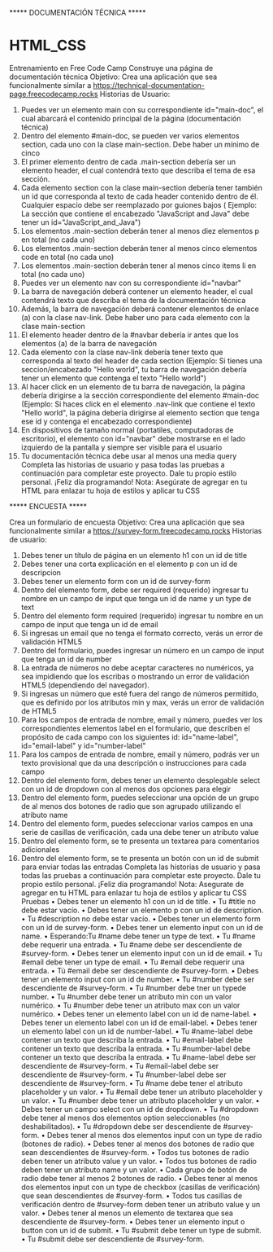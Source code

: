 ***** DOCUMENTACIÓN TÉCNICA *****

# HTML_CSS
Entrenamiento en Free Code Camp
Construye una página de documentación técnica
Objetivo: Crea una aplicación que sea funcionalmente similar a https://technical-documentation-page.freecodecamp.rocks
Historias de Usuario:
1.	Puedes ver un elemento main con su correspondiente id="main-doc", el cual abarcará el contenido principal de la página (documentación técnica)
2.	Dentro del elemento #main-doc, se pueden ver varios elementos section, cada uno con la clase main-section. Debe haber un mínimo de cinco
3.	El primer elemento dentro de cada .main-section debería ser un elemento header, el cual contendrá texto que describa el tema de esa sección.
4.	Cada elemento section con la clase main-section debería tener también un id que corresponda al texto de cada header contenido dentro de él. Cualquier espacio debe ser reemplazado por guiones bajos ( Ejemplo: La sección que contiene el encabezado "JavaScript and Java" debe tener un id="JavaScript_and_Java")
5.	Los elementos .main-section deberán tener al menos diez elementos p en total (no cada uno)
6.	Los elementos .main-section deberán tener al menos cinco elementos code en total (no cada uno)
7.	Los elementos .main-section deberán tener al menos cinco items li en total (no cada uno)
8.	Puedes ver un elemento nav con su correspondiente id="navbar"
9.	La barra de navegación deberá contener un elemento header, el cual contendrá texto que describa el tema de la documentación técnica
10.	Además, la barra de navegación deberá contener elementos de enlace (a) con la clase nav-link. Debe haber uno para cada elemento con la clase main-section
11.	El elemento header dentro de la #navbar debería ir antes que los elementos (a) de la barra de navegación
12.	Cada elemento con la clase nav-link debería tener texto que corresponda al texto del header de cada section (Ejemplo: Si tienes una seccion/encabezado "Hello world", tu barra de navegación debería tener un elemento que contenga el texto "Hello world")
13.	Al hacer click en un elemento de tu barra de navegación, la página debería dirigirse a la sección correspondiente del elemento #main-doc (Ejemplo: Si haces click en el elemento .nav-link que contiene el texto "Hello world", la página debería dirigirse al elemento section que tenga ese id y contenga el encabezado correspondiente)
14.	En dispositivos de tamaño normal (portatiles, computadoras de escritorio), el elemento con id="navbar" debe mostrarse en el lado izquierdo de la pantalla y siempre ser visible para el usuario
15.	Tu documentación técnica debe usar al menos una media query
Completa las historias de usuario y pasa todas las pruebas a continuación para completar este proyecto. Dale tu propio estilo personal. ¡Feliz día programando!
Nota: Asegúrate de agregar <link rel="stylesheet" href="styles.css"> en tu HTML para enlazar tu hoja de estilos y aplicar tu CSS

***** ENCUESTA *****

Crea un formulario de encuesta
Objetivo: Crea una aplicación que sea funcionalmente similar a https://survey-form.freecodecamp.rocks
Historias de usuario:
1.	Debes tener un título de página en un elemento h1 con un id de title
2.	Debes tener una corta explicación en el elemento p con un id de descripcion
3.	Debes tener un elemento form con un id de survey-form
4.	Dentro del elemento form, debe ser required (requerido) ingresar tu nombre en un campo de input que tenga un id de name y un type de text
5.	Dentro del elemento form required (requerido) ingresar tu nombre en un campo de input que tenga un id de email
6.	Si ingresas un email que no tenga el formato correcto, verás un error de validación HTML5
7.	Dentro del formulario, puedes ingresar un número en un campo de input que tenga un id de number
8.	La entrada de números no debe aceptar caracteres no numéricos, ya sea impidiendo que los escribas o mostrando un error de validación HTML5 (dependiendo del navegador).
9.	Si ingresas un número que esté fuera del rango de números permitido, que es definido por los atributos min y max, verás un error de validación de HTML5
10.	Para los campos de entrada de nombre, email y número, puedes ver los correspondientes elementos label en el formulario, que describen el propósito de cada campo con los siguientes id: id="name-label", id="email-label" y id="number-label"
11.	Para los campos de entrada de nombre, email y número, podrás ver un texto provisional que da una descripción o instrucciones para cada campo
12.	Dentro del elemento form, debes tener un elemento desplegable select con un id de dropdown con al menos dos opciones para elegir
13.	Dentro del elemento form, puedes seleccionar una opción de un grupo de al menos dos botones de radio que son agrupado utilizando el atributo name
14.	Dentro del elemento form, puedes seleccionar varios campos en una serie de casillas de verificación, cada una debe tener un atributo value
15.	Dentro del elemento form, se te presenta un textarea para comentarios adicionales
16.	Dentro del elemento form, se te presenta un botón con un id de submit para enviar todas las entradas
Completa las historias de usuario y pasa todas las pruebas a continuación para completar este proyecto. Dale tu propio estilo personal. ¡Feliz día programando!
Nota: Asegurate de agregar <link rel="stylesheet" href="styles.css"> en tu HTML para enlazar tu hoja de estilos y aplicar tu CSS
Pruebas
•	Debes tener un elemento h1 con un id de title.
•	Tu #title no debe estar vacío.
•	Debes tener un elemento p con un id de description.
•	Tu #description no debe estar vacío.
•	Debes tener un elemento form con un id de survey-form.
•	Debes tener un elemento input con un id de name.
•	Esperando:Tu #name debe tener un type de text.
•	Tu #name debe requerir una entrada.
•	Tu #name debe ser descendiente de #survey-form.
•	Debes tener un elemento input con un id de email.
•	Tu #email debe tener un type de email.
•	Tu #email debe requerir una entrada.
•	Tú #email debe ser descendiente de #survey-form.
•	Debes tener un elemento input con un id de number.
•	Tu #number debe ser descendiente de #survey-form.
•	Tu #number debe tner un typede number.
•	Tu #number debe tener un atributo min con un valor numérico.
•	Tu #number debe tener un atributo max con un valor numérico.
•	Debes tener un elemento label con un id de name-label.
•	Debes tener un elemento label con un id de email-label.
•	Debes tener un elemento label con un id de number-label.
•	Tu #name-label debe contener un texto que describa la entrada.
•	Tu #email-label debe contener un texto que describa la entrada.
•	Tu #number-label debe contener un texto que describa la entrada.
•	Tu #name-label debe ser descendiente de #survey-form.
•	Tu #email-label debe ser descendiente de #survey-form.
•	Tu #number-label debe ser descendiente de #survey-form.
•	Tu #name debe tener el atributo placeholder y un valor.
•	Tu #email debe tener un atributo placeholder y un valor.
•	Tu #number debe tener un atributo placeholder y un valor.
•	Debes tener un campo select con un id de dropdown.
•	Tu #dropdown debe tener al menos dos elementos option seleccionables (no deshabilitados).
•	Tu #dropdown debe ser descendiente de #survey-form.
•	Debes tener al menos dos elementos input con un type de radio (botones de radio).
•	Debes tener al menos dos botones de radio que sean descendientes de #survey-form.
•	Todos tus botones de radio deben tener un atributo value y un valor.
•	Todos tus botones de radio deben tener un atributo name y un valor.
•	Cada grupo de botón de radio debe tener al menos 2 botones de radio.
•	Debes tener al menos dos elementos input con un type de checkbox (casillas de verificación) que sean descendientes de #survey-form.
•	Todos tus casillas de verificación dentro de #survey-form deben tener un atributo value y un valor.
•	Debes tener al menos un elemento de textarea que sea descendiente de #survey-form.
•	Debes tener un elemento input o button con un id de submit.
•	Tu #submit debe tener un type de submit.
•	Tu #submit debe ser descendiente de #survey-form.

